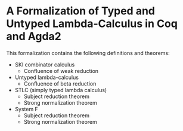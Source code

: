 # A Formalization of Typed and Untyped Lambda-Calculus in Coq and Agda2

This formalization contains the following definitions and theorems:

* SKI combinator calculus
    * Confluence of weak reduction
* Untyped lambda-calculus
    * Confluence of beta reduction
* STLC (simply typed lambda calculus)
    * Subject reduction theorem
    * Strong normalization theorem
* System F
    * Subject reduction theorem
    * Strong normalization theorem
